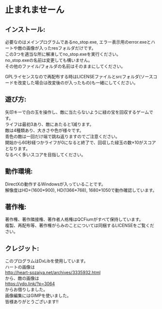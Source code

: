# 止まれませーん

## インストール:
必要なのはメインプログラムであるno_stop.exe, エラー表示用のerror.exeとハートや敵の画像が入ったresフォルダだけです。  
この3つを適当な所に解凍してno_stop.exeを実行ください。  
no_stop.exeの名前は変更しても構いません。  
その他のファイル/フォルダの名前はそのままにしてください。 

GPLライセンスなので再配布する時はLICENSEファイルとsrcフォルダ(ソースコードを改変した場合は改変後のが入ったもの)も一緒にしてください。  

## 遊び方:
矢印キーで白の玉を操作し、敵に当たらないように緑の宝を回収するゲームです。  
ライフは最初3あり、敵にあたると1減ります。  
敵は4種類あり、大きさや色が様々です。  
青色の敵は一回だけ端で跳ね返りますのでご注意ください。  
開始から60秒経つかライフが0になると終了で、回収した緑玉の数×10がスコアとなります。  
なるべく多いスコアを目指してください。  

## 動作環境:
DirectXの動作するWindowsが入っていることです。  
解像度はHD+(1600\*900), HD(1366\*768), 1680\*1050で動作確認しています。  

## 著作権:
著作権、著作隣接権、著作者人格権はQCFiumがすべて保持しています。  
複製、再配布等、著作権がらみのことについては同梱するLICENSEをご覧ください。  

## クレジット:
このプログラムはDxLibを使用しています。  
ハートの画像は  
http://heart-sozaiya.net/archives/3335932.html  
から、敵の画像は  
https://ydo.link/?p=3064  
からお借りしました。  
画像編集にはGIMPを使いました。  
皆様ありがとうございます!!  
